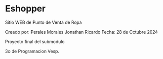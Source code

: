# Eshopper
Sitio WEB de Punto de Venta de Ropa 


Creado por: Perales Morales Jonathan Ricardo
Fecha: 28 de Octubre 2024

Proyecto final del submodulo

3o de Programacion Vesp.
